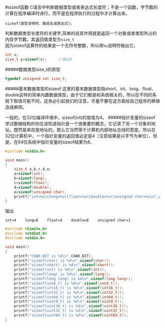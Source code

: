 #sizeof函数
C语言中判断数据类型或者表达式长度符；不是一个函数，字节数的计算在程序编译时进行，而不是在程序执行的过程中才计算出来。
```text
sizeof(类型说明符，数组名或表达式);
```
判断数据类型长度符的关键字,简单的说其作用就是返回一个对象或者类型所占的内存字节数。其返回值类型为`size_t`       
因为sizeof运算符的结果是一个无符号整数，所以用`%u`说明符输出它。    
```c
int x;
size_t y=sizeof(x);		//输出4
```
#####数据类型size_t的原型
```c
typedef unsigned int size_t;
```
#####基本数据类型的sizeof
这里的基本数据类型指short、int、long、float、double这样的简单内置数据类型，由于它们都是和系统相关的，所以在不同的系统下取值可能不同，这务必引起我们的注意，尽量不要在这方面给自己程序的移植造成麻烦。

一般的，在32位编译环境中，sizeof(int)的取值为4。
#####指针变量的sizeof
学过数据结构的你应该知道指针是一个很重要的概念，它记录了另一个对象的地址。既然是来存放地址的，那么它当然等于计算机内部地址总线的宽度。所以在32位计算机中，一个指针变量的返回值必定是4（注意结果是以字节为单位），但是，在64位系统中指针变量的sizeof结果为8。
```c
#include <stdio.h>

void main()
{
	size_t a,b,c,d,e;
	a=sizeof(int);
	b=sizeof(long);
	c=sizeof(float);
	d=sizeof(double);
	e=sizeof(unsigned char);
	printf("int=%u\tlong=%u\tfloat=%u\tdouble=%u\tunsigned char=%u\n",a,b,c,d,e);
}
```
输出
```text
int=4    long=8    float=4    double=8    unsigned char=1
```
```c
#include <limits.h>
#include <stdint.h>
#include <stdio.h>

void main()
{
	printf("CHAR_BIT is %d\n",CHAR_BIT);
	printf("sizeof(char) is %d\n",sizeof(char));
	printf("sizeof(short) is %d\n",sizeof(short));
	printf("sizeof(int) is %d\n",sizeof(int));
	printf("sizeof(long) is %d\n",sizeof(long));
	printf("sizeof(long long) is %d\n",sizeof(long long));
	printf("sizeof(int8_t) is %d\n",sizeof(int8_t));
	printf("sizeof(int16_t) is %d\n",sizeof(int16_t));
	printf("sizeof(int32_t) is %d\n",sizeof(int32_t));
	printf("sizeof(int64_t) is %d\n",sizeof(int64_t));
	printf("sizeof(uint8_t) is %d\n",sizeof(uint8_t));
	printf("sizeof(uint16_t) is %d\n",sizeof(uint16_t));
	printf("sizeof(uint32_t) is %d\n",sizeof(uint32_t));
	printf("sizeof(uint64_t) is %d\n",sizeof(uint64_t));
}
```

